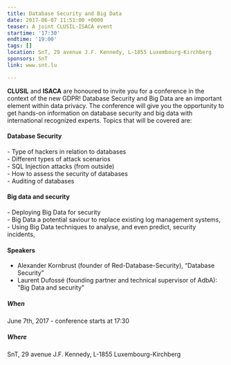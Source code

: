 ```yaml
---
title: Database Security and Big Data
date: 2017-06-07 11:51:00 +0000
teaser: A joint CLUSIL-ISACA event
startime: '17:30'
endtime: '19:00'
tags: []
location: SnT, 29 avenue J.F. Kennedy, L-1855 Luxembourg-Kirchberg
sponsors: SnT
link: www.snt.lu

---
```

**CLUSIL** and **ISACA** are honoured to invite you for a conference in the context of the new GDPR! Database Security and Big Data are an important element within data privacy. The conference will give you the opportunity to get hands-on information on database security and big data with international recognized experts. Topics that will be covered are:

#### Database Security

\- Type of hackers in relation to databases   
\- Different types of attack scenarios   
\- SQL Injection attacks (from outside)   
\- How to assess the security of databases   
\- Auditing of databases

#### Big data and security

\- Deploying Big Data for security   
\- Big Data a potential saviour to replace existing log management systems,    
\- Using Big Data techniques to analyse, and even predict, security incidents,

#### Speakers

* Alexander Kornbrust (founder of Red-Database-Security), “Database Security”
* Laurent Dufossé (founding partner and technical supervisor of AdbA): "Big Data and security"

##### When

June 7th, 2017 - conference starts at 17:30

##### Where

SnT, 29 avenue J.F. Kennedy, L-1855 Luxembourg-Kirchberg